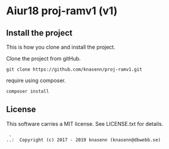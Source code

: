 Aiur18 proj-ramv1 (v1)
==================================




Install the project
------------------------------------
This is how you clone and install the project.


Clone the project from gitHub.

```
git clone https://github.com/knasenn/proj-ramv1.git
```

require using composer.

```
composer install
```



License
------------------

This software carries a MIT license. See LICENSE.txt for details.



```
 .  
..:  Copyright (c) 2017 - 2019 knasenn (knasenn@dbwebb.se)
```
